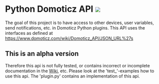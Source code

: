 # Python Domoticz API <img src="https://img.shields.io/badge/Status-Alfa-orange.svg" />

The goal of this project is to have access to other devices, user variables, send notifications, etc. in Domoticz Python plugins.
This API uses the interfaces as defined at https://www.domoticz.com/wiki/Domoticz_API/JSON_URL%27s

## This is an alpha version

Therefore this api is not fully tested, or contains incorrect or incomplete documentation in the [Wiki](https://github.com/Xorfor/Domoticz-API/wiki), etc.
Please look at the 'test_'-examples how to use this api. The 'plugin.py' contains an implementation of this api.

